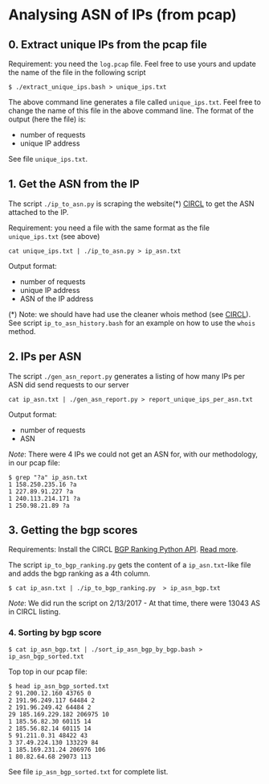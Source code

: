 # Analysing ASN of IPs (from pcap)

## 0. Extract unique IPs from the pcap file

Requirement: you need the `log.pcap` file. Feel free to use yours and update the name of the file in the following script

```
$ ./extract_unique_ips.bash > unique_ips.txt
```

The above command line generates a file called `unique_ips.txt`. Feel free to change the name of this file in the above command line. The format of the output (here the file) is:

- number of requests
- unique IP address

See file `unique_ips.txt`.

## 1. Get the ASN from the IP

The script `./ip_to_asn.py` is scraping the website(*) [CIRCL](http://bgpranking.circl.lu/) to get the ASN attached to the IP.

Requirement: you need a file with the same format as the file `unique_ips.txt` (see above)

```
cat unique_ips.txt | ./ip_to_asn.py > ip_asn.txt
```

Output format:

- number of requests
- unique IP address
- ASN of the IP address

(*) Note: we should have had use the cleaner whois method (see [CIRCL](https://www.circl.lu/services/ip-asn-history/)).
See script `ip_to_asn_history.bash` for an example on how to use the `whois` method.

## 2. IPs per ASN

The script `./gen_asn_report.py` generates a listing of how many IPs per ASN did send requests to our server

```
cat ip_asn.txt | ./gen_asn_report.py > report_unique_ips_per_asn.txt
```

Output format:

- number of requests
- ASN

_Note_: There were 4 IPs we could not get an ASN for, with our methodology, in our pcap file:

```
$ grep "?a" ip_asn.txt
1 158.250.235.16 ?a
1 227.89.91.227 ?a
1 240.113.214.171 ?a
1 250.98.21.89 ?a
```

## 3. Getting the bgp scores

Requirements: Install the CIRCL [BGP Ranking Python API](https://github.com/CIRCL/bgpranking-redis-api/tree/master/example/api_web/client/bgpranking_web). [Read more](https://www.circl.lu/projects/bgpranking/).

The script `ip_to_bgp_ranking.py` gets the content of a `ip_asn.txt`-like file and adds the bgp ranking as a 4th column.

```
$ cat ip_asn.txt | ./ip_to_bgp_ranking.py  > ip_asn_bgp.txt
```

_Note_: We did run the script on 2/13/2017 - At that time, there were 13043 AS in CIRCL listing.

### 4. Sorting by bgp score


```
$ cat ip_asn_bgp.txt | ./sort_ip_asn_bgp_by_bgp.bash > ip_asn_bgp_sorted.txt
```

Top top in our pcap file:

```
$ head ip_asn_bgp_sorted.txt
2 91.200.12.160 43765 0
2 191.96.249.117 64484 2
2 191.96.249.42 64484 2
29 185.169.229.182 206975 10
1 185.56.82.30 60115 14
2 185.56.82.14 60115 14
5 91.211.0.31 48422 43
3 37.49.224.130 133229 84
1 185.169.231.24 206976 106
1 80.82.64.68 29073 113
```

See file `ip_asn_bgp_sorted.txt` for complete list.

